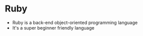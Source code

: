 # Ruby
- Ruby is a back-end object-oriented programming language
- It's a super beginner friendly language